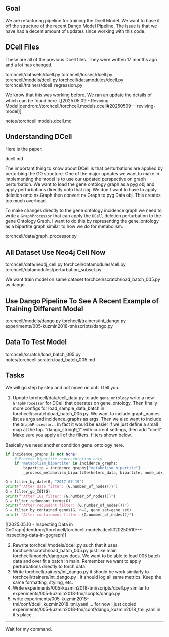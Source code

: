 ## Goal

We are refactoring pipeline for training the Dcell Model. We want to base it off the structure of the recent Dango Model Pipeline. The issue is that we have had a decent amount of updates since working with this code.

## DCell Files

These are all of the previous Dcell files. They were written 17 months ago and a lot has changed.

torchcell/datasets/dcell.py
torchcell/losses/dcell.py
torchcell/models/dcell.py
torchcell/datamodules/dcell.py
torchcell/trainers/dcell_regression.py

We know that this was working before. We ran an update the details of which can be found here. [[2025.05.09 - Reviving Model|dendron://torchcell/torchcell.models.dcell#20250509---reviving-model]]

notes/torchcell.models.dcell.md

## Understanding DCell

Here is the paper:

dcell.md

The important thing to know about DCell is that perturbations are applied by perturbing the GO structure.  One of the major updates we want to make in implementing the model is to use our updated perspective on graph perturbation. We want to load the gene ontology graph as a pyg obj and apply perturbations directly onto that obj. We don't want to have to apply deletion onto nx.Graph then convert nx.Graph to pyg Data obj. This creates too much overhead.

To make changes directly to the gene ontology incidence graph we need to write a `GraphProcessor` that can apply the `DCell` deletion perturbation to the gene Ontology Graph. I want to do this by representing the gene_ontology as a bipartite graph similar to how we do for metabolism.

torchcell/data/graph_processor.py

## All Dataset Use Neo4j Cell Now

torchcell/data/neo4j_cell.py
torchcell/datamodules/cell.py
torchcell/datamodules/perturbation_subset.py

We want train model on same dataset torchcell/scratch/load_batch_005.py as dango.

## Use Dango Pipeline To See A Recent Example of Training Different Model

torchcell/models/dango.py
torchcell/trainers/int_dango.py
experiments/005-kuzmin2018-tmi/scripts/dango.py

## Data To Test Model

torchcell/scratch/load_batch_005.py
notes/torchcell.scratch.load_batch_005.md

## Tasks

We will go step by step and not move on until I tell you.

1. Update torchcell/data/cell_data.py to add `gene_ontology` write a new `GraphProcessor` for DCell that operates on gene_ontology. Then finally more configs for load_sample_data_batch in torchcell/scratch/load_batch_005.py. We want to include graph_names list as args and incidence_graphs as args. Then we also want to include the `GraphProcessor`... In fact it would be easier if we just define a small map at the top. "dango_string9_1" with current settings, then add "dcell". Make sure you apply all of the filters. filters shown below.

Basically we need another condition gene_ontology here.

``` python
if incidence_graphs is not None:
    # Process bipartite representation only
    if "metabolism_bipartite" in incidence_graphs:
        bipartite = incidence_graphs["metabolism_bipartite"]
        _process_metabolism_bipartite(hetero_data, bipartite, node_idx_mapping)
```

```python
G = filter_by_date(G, "2017-07-19")
print(f"After date filter: {G.number_of_nodes()}")
G = filter_go_IGI(G)
print(f"After IGI filter: {G.number_of_nodes()}")
G = filter_redundant_terms(G)
print(f"After redundant filter: {G.number_of_nodes()}")
G = filter_by_contained_genes(G, n=2, gene_set=gene_set)
print(f"After containment filter: {G.number_of_nodes()}")
```

[[2025.05.10 - Inspecting Data in GoGraph|dendron://torchcell/torchcell.models.dcell#20250510---inspecting-data-in-gograph]]

2. Rewrite torchcell/models/dcell.py such that it uses torchcell/scratch/load_batch_005.py just like main torchcell/models/dango.py does. We want to be able to load 005 batch data and over fit a batch in main. Remember we want to apply perturbations directly to torch data.
3. Write torchcell/trainers/int_dango.py it should be work similarly to torchcell/trainers/int_dango.py . It should log all same metrics. Keep the same formatting, styling, etc.
4. Write experiments/005-kuzmin2018-tmi/scripts/dcell.py similar to experiments/005-kuzmin2018-tmi/scripts/dango.py .
5. write experiments/005-kuzmin2018-tmi/conf/dcell_kuzmin2018_tmi.yaml ... for now i just copied experiments/005-kuzmin2018-tmi/conf/dango_kuzmin2018_tmi.yaml in it's place.

***

Wait for my command.
